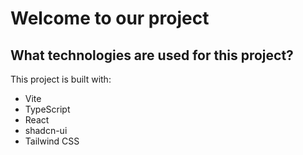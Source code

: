 # Welcome to our project
## What technologies are used for this project?

This project is built with:

- Vite
- TypeScript
- React
- shadcn-ui
- Tailwind CSS
